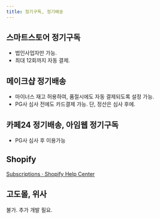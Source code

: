 ```yaml
---
title: 정기구독, 정기배송
---
```


## 스마트스토어 정기구독
- 법인사업자만 가능.  
- 최대 12회까지 자동 결제.

## 메이크샵 정기배송
- 마이너스 재고 허용하여, 품절시에도 자동 결제되도록 설정 가능.
- PG사 심사 전에도 카드결제 가능. 단, 정산은 심사 후에.

## 카페24 정기배송, 아임웹 정기구독
- PG사 심사 후 이용가능

## Shopify
[Subscriptions · Shopify Help Center](https://help.shopify.com/en/manual/products/subscriptions)

## 고도몰, 위사
불가. 추가 개발 필요.